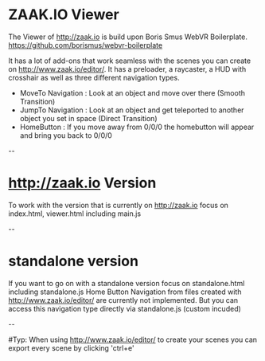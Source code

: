 # ZAAK.IO Viewer

The Viewer of http://zaak.io is build upon Boris Smus WebVR Boilerplate.
https://github.com/borismus/webvr-boilerplate

It has a lot of add-ons that work seamless with the scenes you can create on http://www.zaak.io/editor/.
It has a preloader, a raycaster, a HUD with crosshair as well as three different navigation types.

- MoveTo Navigation : Look at an object and move over there (Smooth Transition)
- JumpTo Navigation : Look at an object and get teleported to another object you set in space (Direct Transition)
- HomeButton : If you move away from 0/0/0 the homebutton will appear and bring you back to 0/0/0


--

# http://zaak.io Version
To work with the version that is currently on http://zaak.io focus on index.html, viewer.html including main.js

--

# standalone version
If you want to go on with a standalone version focus on standalone.html including standalone.js
Home Button Navigation from files created with http://www.zaak.io/editor/ are currently not implemented.
But you can access this navigation type directly via standalone.js (custom incuded)

--

#Typ:
When using http://www.zaak.io/editor/ to create your scenes you can export every scene by clicking 'ctrl+e'

